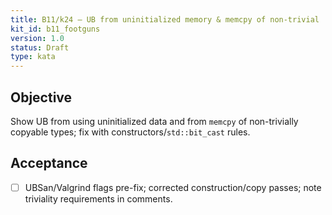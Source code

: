 ```yaml
---
title: B11/k24 — UB from uninitialized memory & memcpy of non-trivial
kit_id: b11_footguns
version: 1.0
status: Draft
type: kata
---
```

## Objective
Show UB from using uninitialized data and from `memcpy` of non-trivially copyable types; fix with constructors/`std::bit_cast` rules.
## Acceptance
- [ ] UBSan/Valgrind flags pre-fix; corrected construction/copy passes; note triviality requirements in comments.
